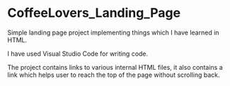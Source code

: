 # CoffeeLovers_Landing_Page

Simple landing page project implementing things which I have learned in HTML.

I have used Visual Studio Code for writing code.

The project contains links to various internal HTML files, it also contains a link which helps user to reach the top of the page without scrolling back. 
